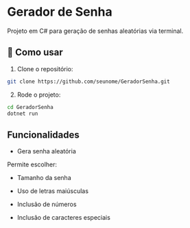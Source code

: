 # Gerador de Senha

Projeto em C# para geração de senhas aleatórias via terminal.

## 📌 Como usar

1. Clone o repositório:
```bash
git clone https://github.com/seunome/GeradorSenha.git
```

2. Rode o projeto:
```bash
cd GeradorSenha
dotnet run
```
## Funcionalidades

- Gera senha aleatória

Permite escolher:

- Tamanho da senha

- Uso de letras maiúsculas

- Inclusão de números

- Inclusão de caracteres especiais


